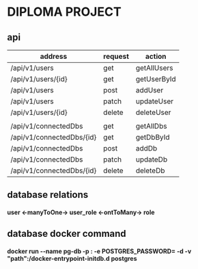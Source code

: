 # DIPLOMA PROJECT

## api

| address                   | request | action      | 
|---------------------------|---------|-------------|
| /api/v1/users             | get     | getAllUsers |
| /api/v1/users/{id}        | get     | getUserById |
| /api/v1/users             | post    | addUser     |
| /api/v1/users             | patch   | updateUser  |
| /api/v1/users/{id}        | delete  | deleteUser  |
|                           |         |             |
| /api/v1/connectedDbs      | get     | getAllDbs   |
| /api/v1/connectedDbs/{id} | get     | getDbById   |
| /api/v1/connectedDbs      | post    | addDb       |
| /api/v1/connectedDbs      | patch   | updateDb    |
| /api/v1/connectedDbs/{id} | delete  | deleteDb    |



## database relations

#### user <-manyToOne-> user_role <-ontToMany-> role

## database docker command

#### docker run --name pg-db -p <port>:<port> -e POSTGRES_PASSWORD=<password> -d -v "path":/docker-entrypoint-initdb.d postgres